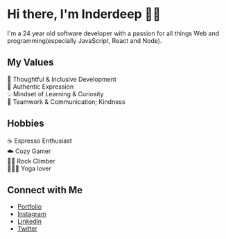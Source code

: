 # Hi there, I'm Inderdeep  👋🏻
I'm a 24 year old software developer with a passion for all things Web and programming(especially JavaScript, React and Node).


## My Values
🧠 Thoughtful & Inclusive Development <br/>
🖤 Authentic Expression <br/>
💡 Mindset of Learning & Curiosity <br/>
🙌 Teamwork & Communication; Kindness

## Hobbies
☕️ Espresso Enthusiast <br/>
☁️ Cozy Gamer </br>
🧗🏼 Rock Climber </br>
🧘🏼‍♀️ Yoga lover

## Connect with Me
- [Portfolio](https://inderdeepsync.netlify.app/) <br/>
- [Instagram](https://www.instagram.com/inderdeepsync/) <br/>
- [Linkedin](https://www.linkedin.com/in/inderdeep-sync/) <br/>
- [Twitter](https://twitter.com/InderdeepSync) <br/>
